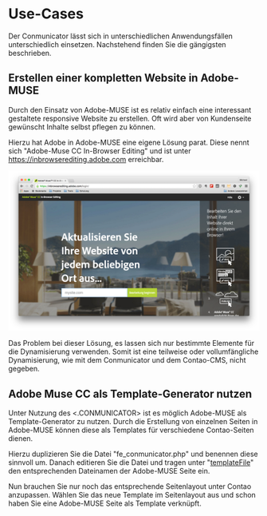 # Use-Cases
Der Conmunicator lässt sich in unterschiedlichen Anwendungsfällen unterschiedlich einsetzen. Nachstehend finden Sie die gängigsten beschrieben.

## Erstellen einer kompletten Website in Adobe-MUSE
Durch den Einsatz von Adobe-MUSE ist es relativ einfach eine interessant gestaltete responsive Website zu erstellen. Oft wird aber von Kundenseite gewünscht Inhalte selbst pflegen zu können.

Hierzu hat Adobe in Adobe-MUSE eine eigene Lösung parat. Diese nennt sich "Adobe-Muse CC In-Browser Editing" und ist unter https://inbrowserediting.adobe.com erreichbar.

![](images/usecase/adobe_inbrowserediting.png)

Das Problem bei dieser Lösung, es lassen sich nur bestimmte Elemente für die Dynamisierung verwenden. Somit ist eine teilweise oder vollumfängliche Dynamisierung, wie mit dem Conmunicator und dem Contao-CMS, nicht gegeben.

## Adobe Muse CC als Template-Generator nutzen
Unter Nutzung des <.CONMUNICATOR> ist es möglich Adobe-MUSE als Template-Generator zu nutzen. Durch die Erstellung von einzelnen Seiten in Adobe-MUSE können diese als Templates für verschiedene Contao-Seiten dienen.

Hierzu duplizieren Sie die Datei "fe_conmunicator.php" und benennen diese sinnvoll um. Danach editieren Sie die Datei und tragen unter "[templateFile](fe_conmunicator.md)" den entsprechenden Dateinamen der Adobe-MUSE Seite ein.

Nun brauchen Sie nur noch das entsprechende Seitenlayout unter Contao anzupassen. Wählen Sie das neue Template im Seitenlayout aus und schon haben Sie eine Adobe-MUSE Seite als Template verknüpft.
